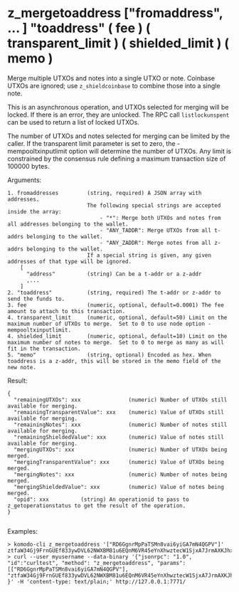 # z_mergetoaddress ["fromaddress", ... ] "toaddress" ( fee ) ( transparent_limit ) ( shielded_limit ) ( memo )

Merge multiple UTXOs and notes into a single UTXO or note.  Coinbase UTXOs are ignored; use `z_shieldcoinbase`
to combine those into a single note.

This is an asynchronous operation, and UTXOs selected for merging will be locked.  If there is an error, they
are unlocked.  The RPC call `listlockunspent` can be used to return a list of locked UTXOs.

The number of UTXOs and notes selected for merging can be limited by the caller.  If the transparent limit
parameter is set to zero, the -mempooltxinputlimit option will determine the number of UTXOs.  Any limit is
constrained by the consensus rule defining a maximum transaction size of 100000 bytes.


Arguments:
```
1. fromaddresses         (string, required) A JSON array with addresses.
                         The following special strings are accepted inside the array:
                             - "*": Merge both UTXOs and notes from all addresses belonging to the wallet.
                             - "ANY_TADDR": Merge UTXOs from all t-addrs belonging to the wallet.
                             - "ANY_ZADDR": Merge notes from all z-addrs belonging to the wallet.
                         If a special string is given, any given addresses of that type will be ignored.
    [
      "address"          (string) Can be a t-addr or a z-addr
      ,...
    ]
2. "toaddress"           (string, required) The t-addr or z-addr to send the funds to.
3. fee                   (numeric, optional, default=0.0001) The fee amount to attach to this transaction.
4. transparent_limit     (numeric, optional, default=50) Limit on the maximum number of UTXOs to merge.  Set to 0 to use node option -mempooltxinputlimit.
4. shielded_limit        (numeric, optional, default=10) Limit on the maximum number of notes to merge.  Set to 0 to merge as many as will fit in the transaction.
5. "memo"                (string, optional) Encoded as hex. When toaddress is a z-addr, this will be stored in the memo field of the new note.

```
Result:
```
{
  "remainingUTXOs": xxx               (numeric) Number of UTXOs still available for merging.
  "remainingTransparentValue": xxx    (numeric) Value of UTXOs still available for merging.
  "remainingNotes": xxx               (numeric) Number of notes still available for merging.
  "remainingShieldedValue": xxx       (numeric) Value of notes still available for merging.
  "mergingUTXOs": xxx                 (numeric) Number of UTXOs being merged.
  "mergingTransparentValue": xxx      (numeric) Value of UTXOs being merged.
  "mergingNotes": xxx                 (numeric) Number of notes being merged.
  "mergingShieldedValue": xxx         (numeric) Value of notes being merged.
  "opid": xxx          (string) An operationid to pass to z_getoperationstatus to get the result of the operation.
}


```
Examples:
```
> komodo-cli z_mergetoaddress '["RD6GgnrMpPaTSMn8vai6yiGA7mN4QGPV"]' ztfaW34Gj9FrnGUEf833ywDVL62NWXBM81u6EQnM6VR45eYnXhwztecW1SjxA7JrmAXKJhxhj3vDNEpVCQoSvVoSpmbhtjf
> curl --user myusername --data-binary '{"jsonrpc": "1.0", "id":"curltest", "method": "z_mergetoaddress", "params": [["RD6GgnrMpPaTSMn8vai6yiGA7mN4QGPV"], "ztfaW34Gj9FrnGUEf833ywDVL62NWXBM81u6EQnM6VR45eYnXhwztecW1SjxA7JrmAXKJhxhj3vDNEpVCQoSvVoSpmbhtjf"] }' -H 'content-type: text/plain;' http://127.0.0.1:7771/
```
